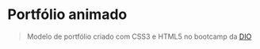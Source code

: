 # Portfólio animado

> Modelo de portfólio criado com CSS3 e HTML5 no bootcamp da [DIO](https://www.dio.me/)

